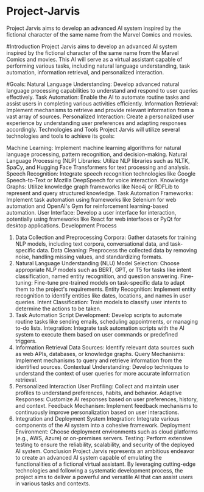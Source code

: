 # Project-Jarvis
Project Jarvis aims to develop an advanced AI system inspired by the fictional character of the same name from the Marvel Comics and movies.

#Introduction
Project Jarvis aims to develop an advanced AI system inspired by the fictional character of the same name from the Marvel Comics and movies. This AI will serve as a virtual assistant capable of performing various tasks, including natural language understanding, task automation, information retrieval, and personalized interaction.

#Goals:
Natural Language Understanding: Develop advanced natural language processing capabilities to understand and respond to user queries effectively.
Task Automation: Enable the AI to automate routine tasks and assist users in completing various activities efficiently.
Information Retrieval: Implement mechanisms to retrieve and provide relevant information from a vast array of sources.
Personalized Interaction: Create a personalized user experience by understanding user preferences and adapting responses accordingly.
Technologies and Tools
Project Jarvis will utilize several technologies and tools to achieve its goals:

Machine Learning: Implement machine learning algorithms for natural language processing, pattern recognition, and decision-making.
Natural Language Processing (NLP) Libraries: Utilize NLP libraries such as NLTK, SpaCy, and Hugging Face Transformers for text processing and analysis.
Speech Recognition: Integrate speech recognition technologies like Google Speech-to-Text or Mozilla DeepSpeech for voice interaction.
Knowledge Graphs: Utilize knowledge graph frameworks like Neo4j or RDFLib to represent and query structured knowledge.
Task Automation Frameworks: Implement task automation using frameworks like Selenium for web automation and OpenAI's Gym for reinforcement learning-based automation.
User Interface: Develop a user interface for interaction, potentially using frameworks like React for web interfaces or PyQt for desktop applications.
Development Process
1. Data Collection and Preprocessing
Corpora: Gather datasets for training NLP models, including text corpora, conversational data, and task-specific data.
Data Cleaning: Preprocess the collected data by removing noise, handling missing values, and standardizing formats.
2. Natural Language Understanding (NLU)
Model Selection: Choose appropriate NLP models such as BERT, GPT, or T5 for tasks like intent classification, named entity recognition, and question answering.
Fine-tuning: Fine-tune pre-trained models on task-specific data to adapt them to the project's requirements.
Entity Recognition: Implement entity recognition to identify entities like dates, locations, and names in user queries.
Intent Classification: Train models to classify user intents to determine the actions to be taken.
3. Task Automation
Script Development: Develop scripts to automate routine tasks like sending emails, scheduling appointments, or managing to-do lists.
Integration: Integrate task automation scripts with the AI system to execute them based on user commands or predefined triggers.
4. Information Retrieval
Data Sources: Identify relevant data sources such as web APIs, databases, or knowledge graphs.
Query Mechanisms: Implement mechanisms to query and retrieve information from the identified sources.
Contextual Understanding: Develop techniques to understand the context of user queries for more accurate information retrieval.
5. Personalized Interaction
User Profiling: Collect and maintain user profiles to understand preferences, habits, and behavior.
Adaptive Responses: Customize AI responses based on user preferences, history, and context.
Feedback Mechanism: Implement feedback mechanisms to continuously improve personalization based on user interactions.
6. Integration and Deployment
System Integration: Integrate various components of the AI system into a cohesive framework.
Deployment Environment: Choose deployment environments such as cloud platforms (e.g., AWS, Azure) or on-premises servers.
Testing: Perform extensive testing to ensure the reliability, scalability, and security of the deployed AI system.
Conclusion
Project Jarvis represents an ambitious endeavor to create an advanced AI system capable of emulating the functionalities of a fictional virtual assistant. By leveraging cutting-edge technologies and following a systematic development process, the project aims to deliver a powerful and versatile AI that can assist users in various tasks and contexts.
